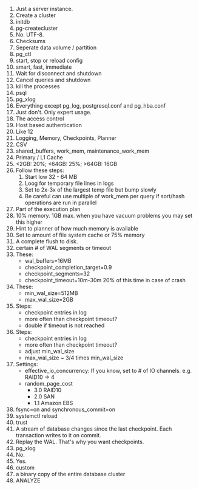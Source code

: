 1. Just a server instance.
2. Create a cluster
3. initdb
4. pg-createcluster
5. No. UTF-8.
6. Checksums
7. Seperate data volume / partition
8. pg_ctl
9. start, stop or reload config
10. smart, fast, immediate
11. Wait for disconnect and shutdown
12. Cancel queries and shutdown
13. kill the processes
14. psql
15. pg_xlog
16. Everything except pg_log, postgresql.conf and pg_hba.conf
17. Just don't. Only expert usage.
18. The access control
19. Host based authentication
20. Like 12
21. Logging, Memory, Checkpoints, Planner
22. CSV
23. shared_buffers, work_mem, maintenance_work_mem
24. Primary / L1 Cache
25. <2GB: 20%; <64GB: 25%; >64GB: 16GB
26. Follow these steps:
    1. Start low 32 - 64 MB
    2. Loog for temporary file lines in logs
    3. Set to 2x-3x of the largest temp file but bump slowly
    4. Be careful can use multiple of work_mem per query if sort/hash operations are run in parallel
27. Part of the execution plan
28. 10% memory. 1GB max. when you have vacuum problems you may set this higher
29. Hint to planner of how much memory is available
30. Set to amount of file system cache or 75% memory
31. A complete flush to disk.
32. certain # of WAL segments or timeout
33. These:
    * wal_buffers=16MB
    * checkpoint_completion_target=0.9
    * checkpoint_segments=32
    * checkpoint_timeout=10m-30m 20% of this time in case of crash
34. These:
    * min_wal_size=512MB
    * max_wal_size=2GB
35. Steps:
    * checkpoint entries in log
    * more often than checkpoint timeout?
    * double if timeout is not reached
36. Steps:
    * checkpoint entries in log
    * more often than checkpoint timeout?
    * adjust min_wal_size
    * max_wal_size ~ 3/4 times min_wal_size
37. Settings:
    * effective_io_concurrency: If you know, set to # of IO channels. e.g. RAID10 -> 4
    * random_page_cost
        * 3.0 RAID10
        * 2.0 SAN
        * 1.1 Amazon EBS
38. fsync=on and synchronous_commit=on
39. systemctl reload
40. trust
41. A stream of database changes since the last checkpoint. Each transaction writes to it on commit.
42. Replay the WAL. That's why you want checkpoints.
43. pg_xlog
44. No.
45. Yes.
46. custom
47. a binary copy of the entire database cluster
48. ANALYZE
